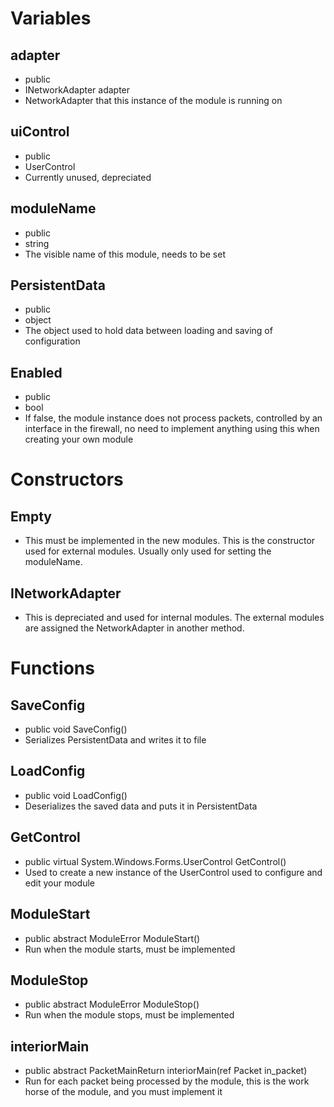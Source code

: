 # Variables #

## adapter ##
  * public
  * INetworkAdapter adapter
  * NetworkAdapter that this instance of the module is running on

## uiControl ##
  * public
  * UserControl
  * Currently unused, depreciated

## moduleName ##
  * public
  * string
  * The visible name of this module, needs to be set

## PersistentData ##
  * public
  * object
  * The object used to hold data between loading and saving of configuration

## Enabled ##
  * public
  * bool
  * If false, the module instance does not process packets, controlled by an interface in the firewall, no need to implement anything using this when creating your own module

# Constructors #
## Empty ##
  * This must be implemented in the new modules.  This is the constructor used for external modules.  Usually only used for setting the moduleName.

## INetworkAdapter ##
  * This is depreciated and used for internal modules.  The external modules are assigned the NetworkAdapter in another method.

# Functions #
## SaveConfig ##
  * public void SaveConfig()
  * Serializes PersistentData and writes it to file

## LoadConfig ##
  * public void LoadConfig()
  * Deserializes the saved data and puts it in PersistentData

## GetControl ##
  * public virtual System.Windows.Forms.UserControl GetControl()
  * Used to create a new instance of the UserControl used to configure and edit your module

## ModuleStart ##
  * public abstract ModuleError ModuleStart()
  * Run when the module starts, must be implemented

## ModuleStop ##
  * public abstract ModuleError ModuleStop()
  * Run when the module stops, must be implemented

## interiorMain ##
  * public abstract PacketMainReturn interiorMain(ref Packet in\_packet)
  * Run for each packet being processed by the module, this is the work horse of the module, and you must implement it